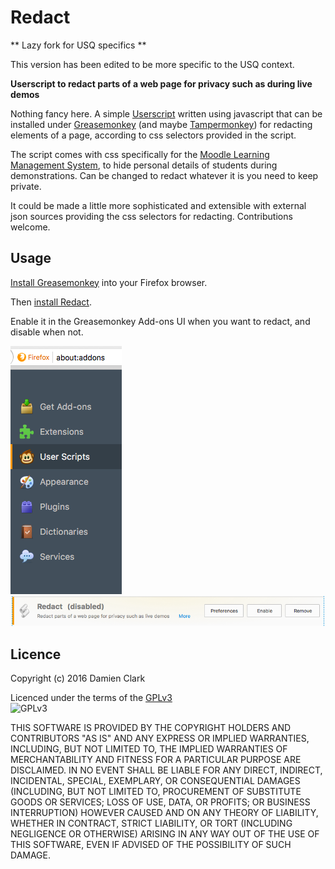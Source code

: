 # Redact

** Lazy fork for USQ specifics **

This version has been edited to be more specific to the USQ context.

**Userscript to redact parts of a web page for privacy such as during live demos**

Nothing fancy here.  A simple [Userscript](https://github.com/OpenUserJs/OpenUserJS.org/wiki/Userscript-beginners-HOWTO) written using javascript that can be installed under [Greasemonkey](http://www.greasespot.net/) (and maybe [Tampermonkey](https://tampermonkey.net/)) for redacting elements of a page, according to css selectors provided in the script.  

The script comes with css specifically for the [Moodle Learning Management System](https://moodle.org/), to hide personal details of students during demonstrations.  Can be changed to redact whatever it is you need to keep private.

It could be made a little more sophisticated and extensible with external json sources providing the css selectors for redacting.  Contributions welcome.

## Usage

[Install Greasemonkey](https://addons.mozilla.org/en-US/firefox/addon/greasemonkey/) into your Firefox browser.

Then [install Redact](https://raw.githubusercontent.com/damoclark/Redact/master/Redact.user.js).

Enable it in the Greasemonkey Add-ons UI when you want to redact, and disable when not.

![Greasemonkey Scripts](https://raw.githubusercontent.com/damoclark/Redact/master/Firefox_Add-ons_Manager.png "Access Greasemonkey Scripts")
![Enable or Disable](https://raw.githubusercontent.com/damoclark/Redact/master/Enable_Redact.png "Enable or Disable Redact")

## Licence 
Copyright (c) 2016 Damien Clark<br/>

Licenced under the terms of the [GPLv3](https://www.gnu.org/licenses/gpl.txt)<br/>
![GPLv3](https://www.gnu.org/graphics/gplv3-127x51.png "GPLv3")

THIS SOFTWARE IS PROVIDED BY THE COPYRIGHT HOLDERS AND CONTRIBUTORS "AS IS" AND ANY EXPRESS OR IMPLIED WARRANTIES, INCLUDING, BUT NOT LIMITED TO, THE IMPLIED WARRANTIES OF MERCHANTABILITY AND FITNESS FOR A PARTICULAR PURPOSE ARE DISCLAIMED. IN NO EVENT SHALL <COPYRIGHT HOLDER> BE LIABLE FOR ANY DIRECT, INDIRECT, INCIDENTAL, SPECIAL, EXEMPLARY, OR CONSEQUENTIAL DAMAGES (INCLUDING, BUT NOT LIMITED TO, PROCUREMENT OF SUBSTITUTE GOODS OR SERVICES; LOSS OF USE, DATA, OR PROFITS; OR BUSINESS INTERRUPTION) HOWEVER CAUSED AND ON ANY THEORY OF LIABILITY, WHETHER IN CONTRACT, STRICT LIABILITY, OR TORT (INCLUDING NEGLIGENCE OR OTHERWISE) ARISING IN ANY WAY OUT OF THE USE OF THIS SOFTWARE, EVEN IF ADVISED OF THE POSSIBILITY OF SUCH DAMAGE. 
